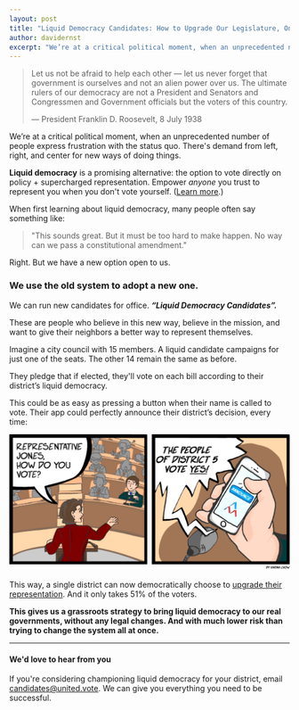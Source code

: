 ```yaml
---
layout: post
title: "Liquid Democracy Candidates: How to Upgrade Our Legislature, One Seat at a Time"
author: davidernst
excerpt: "We’re at a critical political moment, when an unprecedented number of people express frustration with the status quo. There's demand from left, right, and center for new ways of doing things."
---
```


> Let us not be afraid to help each other — let us never forget that government is ourselves and not an alien power over us. The ultimate rulers of our democracy are not a President and Senators and Congressmen and Government officials but the voters of this country.
>
> — President Franklin D. Roosevelt, 8 July 1938

We’re at a critical political moment, when an unprecedented number of people express frustration with the status quo. There's demand from left, right, and center for new ways of doing things.

**Liquid democracy** is a promising alternative: the option to vote directly on policy + supercharged representation. Empower *anyone* you trust to represent you when you don't vote yourself. ([Learn more](/2016/09/21/what-is-liquid-democracy/).)

When first learning about liquid democracy, many people often say something like:

> "This sounds great. But it must be too hard to make happen. No way can we pass a constitutional amendment."

Right. But we have a new option open to us.

### We use the old system to adopt a new one.

We can run new candidates for office. ***“Liquid Democracy Candidates”.***

These are people who believe in this new way, believe in the mission, and want to give their neighbors a better way to represent themselves.

Imagine a city council with 15 members. A liquid candidate campaigns for just one of the seats. The other 14 remain the same as before.

They pledge that if elected, they'll vote on each bill according to their district’s liquid democracy.

This could be as easy as pressing a button when their name is called to vote. Their app could perfectly announce their district’s decision, every time:

![](/assets/article_images/2017-07-04-running-liquid-democracy-candidates/app-announces-vote-2.jpg)

This way, a single district can now democratically choose to [upgrade their representation](/2017/10/27/liquid-democracy-is-not-direct-democracy/). And it only takes 51% of the voters.

**This gives us a grassroots strategy to bring liquid democracy to our real governments, without any legal changes. And with much lower risk than trying to change the system all at once.**

--------

#### We'd love to hear from you

If you're considering championing liquid democracy for your district, email [candidates@united.vote](mailto:candidates@united.vote). We can give you everything you need to be successful.
